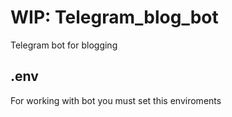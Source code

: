 # WIP: Telegram_blog_bot
Telegram bot for blogging

## .env
For working with bot you must set this enviroments
